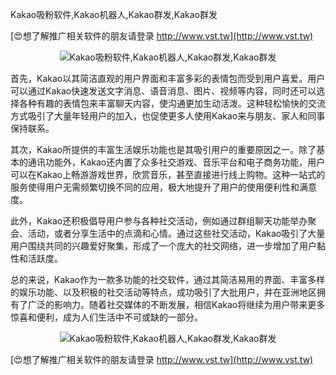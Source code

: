 Kakao吸粉软件,Kakao机器人,Kakao群发,Kakao群发

[😍想了解推广相关软件的朋友请登录 http://www.vst.tw](http://www.vst.tw)

 <center><img src="https://vst.tw/MP4/tuiguang/png/6.png" alt="Kakao吸粉软件,Kakao机器人,Kakao群发,Kakao群发"></center>

首先，Kakao以其简洁直观的用户界面和丰富多彩的表情包而受到用户喜爱。用户可以通过Kakao快速发送文字消息、语音消息、图片、视频等内容，同时还可以选择各种有趣的表情包来丰富聊天内容，使沟通更加生动活泼。这种轻松愉快的交流方式吸引了大量年轻用户的加入，也促使更多人使用Kakao来与朋友、家人和同事保持联系。

其次，Kakao所提供的丰富生活娱乐功能也是其吸引用户的重要原因之一。除了基本的通讯功能外，Kakao还内置了众多社交游戏、音乐平台和电子商务功能，用户可以在Kakao上畅游游戏世界，欣赏音乐，甚至直接进行线上购物。这种一站式的服务使得用户无需频繁切换不同的应用，极大地提升了用户的使用便利性和满意度。

此外，Kakao还积极倡导用户参与各种社交活动，例如通过群组聊天功能举办聚会、活动，或者分享生活中的点滴和心情。通过这些社交活动，Kakao吸引了大量用户围绕共同的兴趣爱好聚集，形成了一个庞大的社交网络，进一步增加了用户黏性和活跃度。

总的来说，Kakao作为一款多功能的社交软件，通过其简洁易用的界面、丰富多样的娱乐功能、以及积极的社交活动等特点，成功吸引了大批用户，并在亚洲地区拥有了广泛的影响力。随着社交媒体的不断发展，相信Kakao将继续为用户带来更多惊喜和便利，成为人们生活中不可或缺的一部分。

 <center><img src="https://vst.tw/MP4/tuiguang/png/7.png" alt="Kakao吸粉软件,Kakao机器人,Kakao群发,Kakao群发"></center>

[😍想了解推广相关软件的朋友请登录 http://www.vst.tw](http://www.vst.tw)



